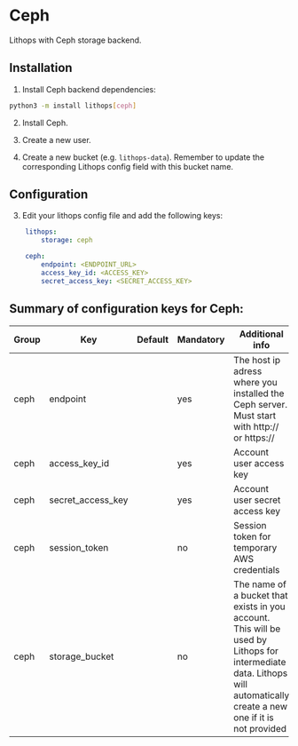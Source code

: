# Ceph

Lithops with Ceph storage backend.


## Installation

1. Install Ceph backend dependencies:

```bash
python3 -m install lithops[ceph]
```

2. Install Ceph.

3. Create a new user.

4. Create a new bucket (e.g. `lithops-data`). Remember to update the corresponding Lithops config field with this bucket name.

## Configuration

3. Edit your lithops config file and add the following keys:

```yaml
    lithops:
        storage: ceph

    ceph:
        endpoint: <ENDPOINT_URL>
        access_key_id: <ACCESS_KEY>
        secret_access_key: <SECRET_ACCESS_KEY>
```

 
## Summary of configuration keys for Ceph:

|Group|Key|Default|Mandatory|Additional info|
|---|---|---|---|---|
|ceph | endpoint | |yes | The host ip adress where you installed the Ceph server. Must start with http:// or https:// |
|ceph | access_key_id | |yes | Account user access key |
|ceph | secret_access_key | |yes | Account user secret access key |
|ceph | session_token | |no | Session token for temporary AWS credentials |
|ceph | storage_bucket | | no | The name of a bucket that exists in you account. This will be used by Lithops for intermediate data. Lithops will automatically create a new one if it is not provided |
